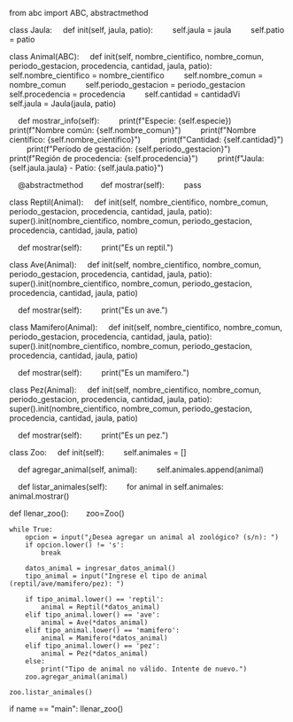 from abc import ABC, abstractmethod

class Jaula:
    def init(self, jaula, patio):
        self.jaula = jaula
        self.patio = patio

class Animal(ABC):
    def init(self, nombre_cientifico, nombre_comun, periodo_gestacion, procedencia, cantidad, jaula, patio):
        self.nombre_cientifico = nombre_cientifico
        self.nombre_comun = nombre_comun
        self.periodo_gestacion = periodo_gestacion
        self.procedencia = procedencia
        self.cantidad = cantidadVi
        self.jaula = Jaula(jaula, patio)

    def mostrar_info(self):
        print(f"Especie: {self.especie})
        print(f"Nombre común: {self.nombre_comun}")
        print(f"Nombre científico: {self.nombre_cientifico}")
        print(f"Cantidad: {self.cantidad}")
        print(f"Período de gestación: {self.periodo_gestacion}")
        print(f"Región de procedencia: {self.procedencia}")
        print(f"Jaula: {self.jaula.jaula} - Patio: {self.jaula.patio}")

    @abstractmethod    
    def mostrar(self):
        pass

class Reptil(Animal):
    def init(self, nombre_cientifico, nombre_comun, periodo_gestacion, procedencia, cantidad, jaula, patio):
        super().init(nombre_cientifico, nombre_comun, periodo_gestacion, procedencia, cantidad, jaula, patio)

    def mostrar(self):
        print("Es un reptil.")

class Ave(Animal):
    def init(self, nombre_cientifico, nombre_comun, periodo_gestacion, procedencia, cantidad, jaula, patio):
        super().init(nombre_cientifico, nombre_comun, periodo_gestacion, procedencia, cantidad, jaula, patio)

    def mostrar(self):
        print("Es un ave.")

class Mamifero(Animal):
    def init(self, nombre_cientifico, nombre_comun, periodo_gestacion, procedencia, cantidad, jaula, patio):
        super().init(nombre_cientifico, nombre_comun, periodo_gestacion, procedencia, cantidad, jaula, patio)

    def mostrar(self):
        print("Es un mamífero.")

class Pez(Animal):
    def init(self, nombre_cientifico, nombre_comun, periodo_gestacion, procedencia, cantidad, jaula, patio):
        super().init(nombre_cientifico, nombre_comun, periodo_gestacion, procedencia, cantidad, jaula, patio)

    def mostrar(self):
        print("Es un pez.")

class Zoo:
    def init(self):
        self.animales = []

    def agregar_animal(self, animal):
        self.animales.append(animal)

    def listar_animales(self):
        for animal in self.animales:
            animal.mostrar()

def llenar_zoo():
       zoo=Zoo()

    while True:
        opcion = input("¿Desea agregar un animal al zoológico? (s/n): ")
        if opcion.lower() != 's':
            break
        
        datos_animal = ingresar_datos_animal()
        tipo_animal = input("Ingrese el tipo de animal (reptil/ave/mamifero/pez): ")
        
        if tipo_animal.lower() == 'reptil':
            animal = Reptil(*datos_animal)
        elif tipo_animal.lower() == 'ave':
            animal = Ave(*datos_animal)
        elif tipo_animal.lower() == 'mamifero':
            animal = Mamifero(*datos_animal)
        elif tipo_animal.lower() == 'pez':
            animal = Pez(*datos_animal)
        else:
            print("Tipo de animal no válido. Intente de nuevo.")
        zoo.agregar_animal(animal)

    zoo.listar_animales()

if name == "main":
    llenar_zoo()
